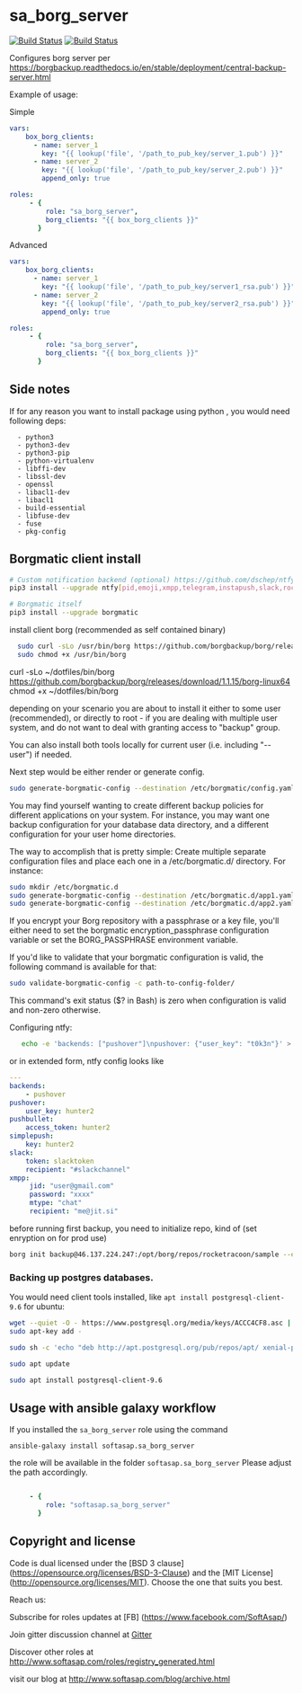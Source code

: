 sa_borg_server
==============

[![Build Status](https://travis-ci.com/softasap/sa_borg_server.svg?branch=master)](https://travis-ci.com/softasap/sa_borg_server)
[![Build Status](https://github.com/softasap/sa_borg_server/workflows/CI/badge.svg?event=push)](https://github.com/softasap/sa_borg_server/actions?query=workflow%3ACI)

Configures borg server per https://borgbackup.readthedocs.io/en/stable/deployment/central-backup-server.html

Example of usage:

Simple

```YAML
vars:
    box_borg_clients:
      - name: server_1
        key: "{{ lookup('file', '/path_to_pub_key/server_1.pub') }}"
      - name: server_2
        key: "{{ lookup('file', '/path_to_pub_key/server_2.pub') }}"
        append_only: true

roles:
     - {
         role: "sa_borg_server",
         borg_clients: "{{ box_borg_clients }}"
       }
```

Advanced

```YAML
vars:
    box_borg_clients:
      - name: server_1
        key: "{{ lookup('file', '/path_to_pub_key/server1_rsa.pub') }}"
      - name: server_2
        key: "{{ lookup('file', '/path_to_pub_key/server2_rsa.pub') }}"
        append_only: true

roles:
     - {
         role: "sa_borg_server",
         borg_clients: "{{ box_borg_clients }}"
       }
```

Side notes
----------

If for any reason you want to install package using python , you would need following deps:

```
  - python3
  - python3-dev
  - python3-pip
  - python-virtualenv
  - libffi-dev
  - libssl-dev
  - openssl
  - libacl1-dev
  - libacl1
  - build-essential
  - libfuse-dev
  - fuse
  - pkg-config
```

Borgmatic client install
------------------------

```sh
# Custom notification backend (optional) https://github.com/dschep/ntfy
pip3 install --upgrade ntfy[pid,emoji,xmpp,telegram,instapush,slack,rocketchat]

# Borgmatic itself
pip3 install --upgrade borgmatic
```

install client borg (recommended as self contained binary)

```sh
  sudo curl -sLo /usr/bin/borg https://github.com/borgbackup/borg/releases/download/1.1.15/borg-linux64
  sudo chmod +x /usr/bin/borg

```

curl -sLo ~/dotfiles/bin/borg https://github.com/borgbackup/borg/releases/download/1.1.15/borg-linux64
chmod +x ~/dotfiles/bin/borg

depending on your scenario you are about to install it either to some user (recommended),
or directly to root - if you are dealing with multiple user system, and do not want to deal
with granting access to "backup" group.

You can also install both tools locally for current user (i.e. including "--user") if needed.

Next step would be either render or generate config.

```sh
sudo generate-borgmatic-config --destination /etc/borgmatic/config.yaml
```

You may find yourself wanting to create different backup policies for different
applications on your system. For instance, you may want one backup configuration
for your database data directory, and a different configuration for your user
home directories.

The way to accomplish that is pretty simple: Create multiple separate configuration
files and place each one in a /etc/borgmatic.d/ directory. For instance:

```sh
sudo mkdir /etc/borgmatic.d
sudo generate-borgmatic-config --destination /etc/borgmatic.d/app1.yaml
sudo generate-borgmatic-config --destination /etc/borgmatic.d/app2.yaml
```

If you encrypt your Borg repository with a passphrase or a key file, you'll either
need to set the borgmatic encryption_passphrase configuration variable or set
the BORG_PASSPHRASE environment variable.

If you'd like to validate that your borgmatic configuration is valid, the
following command is available for that:

```sh
sudo validate-borgmatic-config -c path-to-config-folder/
```
This command's exit status ($? in Bash) is zero when configuration is valid and
non-zero otherwise.

Configuring ntfy:

```sh
   echo -e 'backends: ["pushover"]\npushover: {"user_key": "t0k3n"}' > ~/.ntfy.yml
```

or in extended form, ntfy config looks like

```yaml
---
backends:
    - pushover
pushover:
    user_key: hunter2
pushbullet:
    access_token: hunter2
simplepush:
    key: hunter2
slack:
    token: slacktoken
    recipient: "#slackchannel"
xmpp:
     jid: "user@gmail.com"
     password: "xxxx"
     mtype: "chat"
     recipient: "me@jit.si"
```

before running first backup, you need to initialize repo, kind of
(set enryption on for prod use)
```sh
borg init backup@46.137.224.247:/opt/borg/repos/rocketracoon/sample --encryption none
```

### Backing up postgres databases.

You would need client tools installed, like
`apt install postgresql-client-9.6` for ubuntu:

```sh
wget --quiet -O - https://www.postgresql.org/media/keys/ACCC4CF8.asc | \
sudo apt-key add -

sudo sh -c 'echo "deb http://apt.postgresql.org/pub/repos/apt/ xenial-pgdg main" >> /etc/apt/sources.list.d/postgresql.list'

sudo apt update

sudo apt install postgresql-client-9.6
```

Usage with ansible galaxy workflow
----------------------------------

If you installed the `sa_borg_server` role using the command


`
   ansible-galaxy install softasap.sa_borg_server
`

the role will be available in the folder `softasap.sa_borg_server`
Please adjust the path accordingly.

```YAML

     - {
         role: "softasap.sa_borg_server"
       }

```




Copyright and license
---------------------

Code is dual licensed under the [BSD 3 clause] (https://opensource.org/licenses/BSD-3-Clause) and the [MIT License] (http://opensource.org/licenses/MIT). Choose the one that suits you best.

Reach us:

Subscribe for roles updates at [FB] (https://www.facebook.com/SoftAsap/)

Join gitter discussion channel at [Gitter](https://gitter.im/softasap)

Discover other roles at  http://www.softasap.com/roles/registry_generated.html

visit our blog at http://www.softasap.com/blog/archive.html
